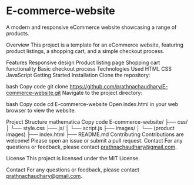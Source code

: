 # E-commerce-website
A modern and responsive eCommerce website showcasing a range of products.

Overview
This project is a template for an eCommerce website, featuring product listings, a shopping cart, and a simple checkout process.

Features
Responsive design
Product listing page
Shopping cart functionality
Basic checkout process
Technologies Used
HTML
CSS
JavaScript
Getting Started
Installation
Clone the repository:

bash
Copy code
git clone https://github.com/prathnachaudhary/E-commerce-website.git
Navigate to the project directory:

bash
Copy code
cd E-commerce-website
Open index.html in your web browser to view the website.

Project Structure
mathematica
Copy code
E-commerce-website/
├── css/
│   └── style.css
├── js/
│   └── script.js
├── images/
│   └── (product images)
├── index.html
├── README.md
Contributing
Contributions are welcome! Please open an issue or submit a pull request.
Contact
For any questions or feedback, please contact prathnachaudhary@gmail.com.


License
This project is licensed under the MIT License.

Contact
For any questions or feedback, please contact prathnachaudhary@gmail.com.

